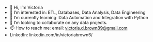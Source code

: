 - 👋 Hi, I’m Victoria
- 👀 I’m interested in: ETL, Databases, Data Analysis, Data Engineering
- 🌱 I’m currently learning: Data Automation and Integration with Python
- 💞️ I’m looking to collaborate on any data projects.
- 📫 How to reach me: email: victoria.d.brown89@gmail.com
- LinkedIn: linkedin.com/in/victoriabrown6/
